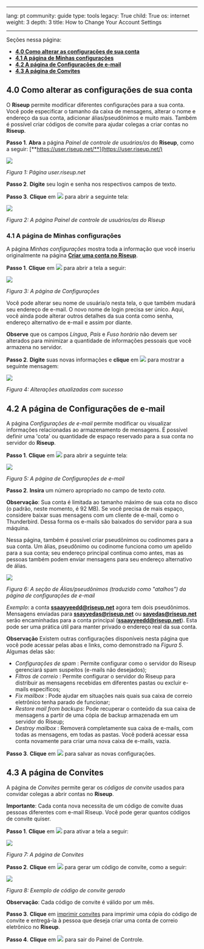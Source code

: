 

---

lang: pt
community: guide
type: tools
legacy: True
child: True
os: internet
weight: 3
depth: 3
title: How to Change Your Account Settings

---

Seções nessa página:

- [**4.0 Como alterar as configurações de sua conta**](#4.0)
- [**4.1 A página de Minhas configurações**](#4.1)
- [**4.2 A página de Configurações de e-mail**](#4.2)
- [**4.3 A página de Convites**](#4.3)


<a name="4.0"></a>
## 4.0 Como alterar as configurações de sua conta ##

O **Riseup** permite modificar diferentes configurações para a sua conta. Você pode especificar o tamanho da caixa de mensagens, alterar o nome e endereço da sua conta, adicionar álias/pseudônimos e muito mais. Também é possível criar códigos de convite para ajudar colegas a criar contas no **Riseup**. 

**Passo 1**. **Abra** a página *Painel de controle de usuárias/os* do **Riseup**, como a seguir: [**https://user.riseup.net/**](https://user.riseup.net/)

![](/sbox/screen/riseup-pt/20.png)

*Figura 1: Página user.riseup.net*

**Passo 2**. **Digite** seu login e senha nos respectivos campos de texto.

**Passo 3**. **Clique** em ![](/sbox/screen/riseup-pt/12.png) para abrir a seguinte tela:

![](/sbox/screen/riseup-pt/21.png)

*Figura 2: A página Painel de controle de usuários/as do Riseup*


<a name="4.1"></a>
### 4.1 A página de Minhas configurações ###

A página *Minhas configurações* mostra toda a informação que você inseriu originalmente na página [**Criar uma conta no Riseup**](/pt/riseup_createaccount). 

**Passo 1**. **Clique** em ![](/sbox/screen/riseup-pt/22.png) para abrir a tela a seguir:

![](/sbox/screen/riseup-pt/23.png)

*Figura 3: A página de Configurações*

Você pode alterar seu nome de usuária/o nesta tela, o que também mudará seu endereço de e-mail. O novo nome de login precisa ser único. Aqui, você ainda pode alterar outros detalhes da sua conta como senha, endereço alternativo de e-mail e assim por diante. 

**Observe** que os campos *Língua*, *País* e *Fuso horário* não devem ser alterados para minimizar a quantidade de informações pessoais que você armazena no servidor.

**Passo 2**. **Digite** suas novas informações e **clique** em ![](/sbox/screen/riseup-pt/24.png) para mostrar a seguinte mensagem:

![](/sbox/screen/riseup-pt/25.png)

*Figura 4: Alterações atualizadas com sucesso*


<a name="4.2"></a>
## 4.2 A página de Configurações de e-mail ##

A página *Configurações de e-mail* permite modificar ou visualizar informações relacionadas ao armazenamento de mensagens. É possível definir uma 'cota' ou quantidade de espaço reservado para a sua conta no servidor do **Riseup**.

**Passo 1**. **Clique** em ![](/sbox/screen/riseup-pt/26.png) para abrir a seguinte tela:

![](/sbox/screen/riseup-pt/27.png)

*Figura 5: A página de Configurações de e-mail*

**Passo 2**. **Insira** um número apropriado no campo de texto *cota*. 

**Observação**: Sua conta é limitada ao tamanho máximo de sua cota no disco (o padrão, neste momento, é 92 MB). Se você precisa de mais espaço, considere baixar suas mensagens com um cliente de e-mail, como o Thunderbird. Dessa forma os e-mails são baixados do servidor para a sua máquina.

Nessa página, também é possível criar pseudônimos ou codinomes para a sua conta. Um álias, pseudônimo ou codinome funciona como um apelido para a sua conta; seu endereço principal continua como antes, mas as pessoas também podem enviar mensagens para seu endereço alternativo de álias.

![](/sbox/screen/riseup-pt/28.png)

*Figura 6: A seção de Álias/pseudônimos (traduzido como "atalhos") da página de configurações de e-mail*

*Exemplo*: a conta **ssaayyeedd@riseup.net** agora tem dois pseudônimos. Mensagens enviadas para **ssayyedas@riseup.net** ou **sayedas@riseup.net** serão encaminhadas para a conta principal (**ssaayyeedd@riseup.net**). Esta pode ser uma prática útil para manter privado o endereço real da sua conta.

**Observação** Existem outras configurações disponíveis nesta página que você pode acessar pelas abas e links, como demonstrado na *Figura 5*. Algumas delas são:

  * *Configurações de spam* : Permite configurar como o servidor do Riseup gerenciará spam suspeitos (e-mails não desejados);
  * *Filtros de correio* : Permite configurar o servidor do Riseup para distribuir as mensagens recebidas em diferentes pastas ou excluir e-mails específicos;
  * *Fix mailbox* : Pode ajudar em situações nais quais sua caixa de correio eletrônico tenha parado de funcionar;
  * *Restore mail from backups*: Pode recuperar o conteúdo da sua caixa de mensagens a partir de uma cópia de backup armazenada em um servidor do Riseup;
  * *Destroy mailbox* : Removerá completamente sua caixa de e-mails, com todas as mensagens, em todas as pastas. Você poderá acessar essa conta novamente para criar uma nova caixa de e-mails, vazia.

**Passo 3**. **Clique** em ![](/sbox/screen/riseup-pt/24.png) para salvar as novas configurações. 


<a name="4.3"></a>
## 4.3 A página de Convites ##

A página de *Convites* permite gerar os *códigos de convite* usados para convidar colegas a abrir contas no **Riseup**.

**Importante**: Cada conta nova necessita de um código de convite duas pessoas diferentes com e-mail Riseup. Você pode gerar quantos códigos de convite quiser.
 
**Passo 1**. **Clique** em ![](/sbox/screen/riseup-pt/29.png) para ativar a tela a seguir:

![](/sbox/screen/riseup-pt/30.png)

*Figura 7: A página de Convites*

**Passo 2**. **Clique** em ![](/sbox/screen/riseup-pt/31.png) para gerar um código de convite, como a seguir:

![](/sbox/screen/riseup-pt/32.png)

*Figura 8: Exemplo de código de convite gerado*

**Observação**: Cada código de convite é válido por um mês.

**Passo 3**. **Clique** em [imprimir convites](/sbox/screen/riseup-pt/33.png) para imprimir uma cópia do código de convite e entregá-la à pessoa que deseja criar uma conta de correio eletrônico no **Riseup**.

**Passo 4**. **Clique** em ![](/sbox/screen/riseup-pt/34.png) para sair do Painel de Controle.

